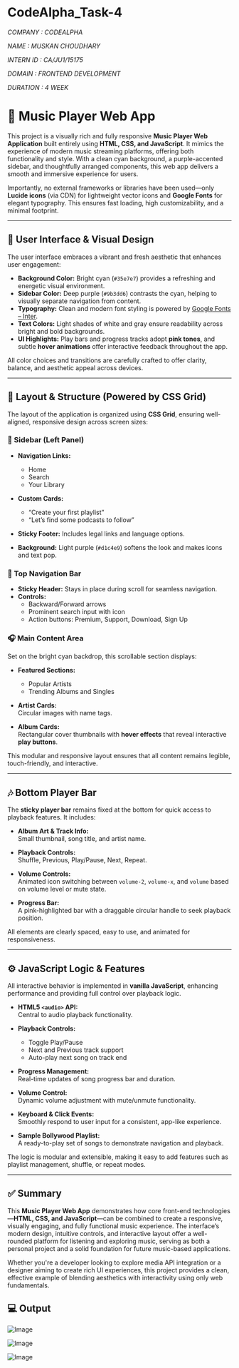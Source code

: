 # CodeAlpha_Task-4

*COMPANY : CODEALPHA*

*NAME : MUSKAN CHOUDHARY*

*INTERN ID :  CA/JU1/15175*

*DOMAIN : FRONTEND DEVELOPMENT*

*DURATION : 4 WEEK*

# 🎵 Music Player Web App

This project is a visually rich and fully responsive **Music Player Web Application** built entirely using **HTML, CSS, and JavaScript**. It mimics the experience of modern music streaming platforms, offering both functionality and style. With a clean cyan background, a purple-accented sidebar, and thoughtfully arranged components, this web app delivers a smooth and immersive experience for users.

Importantly, no external frameworks or libraries have been used—only **Lucide icons** (via CDN) for lightweight vector icons and **Google Fonts** for elegant typography. This ensures fast loading, high customizability, and a minimal footprint.

---

## 🎨 User Interface & Visual Design

The user interface embraces a vibrant and fresh aesthetic that enhances user engagement:

- **Background Color:** Bright cyan (`#35e7e7`) provides a refreshing and energetic visual environment.
- **Sidebar Color:** Deep purple (`#9b3dd6`) contrasts the cyan, helping to visually separate navigation from content.
- **Typography:** Clean and modern font styling is powered by [Google Fonts – Inter](https://fonts.google.com/specimen/Inter).
- **Text Colors:** Light shades of white and gray ensure readability across bright and bold backgrounds.
- **UI Highlights:** Play bars and progress tracks adopt **pink tones**, and subtle **hover animations** offer interactive feedback throughout the app.

All color choices and transitions are carefully crafted to offer clarity, balance, and aesthetic appeal across devices.

---

## 🧱 Layout & Structure (Powered by CSS Grid)

The layout of the application is organized using **CSS Grid**, ensuring well-aligned, responsive design across screen sizes:

### 📂 Sidebar (Left Panel)

- **Navigation Links:**  
  - Home  
  - Search  
  - Your Library

- **Custom Cards:**  
  - “Create your first playlist”  
  - “Let’s find some podcasts to follow”

- **Sticky Footer:** Includes legal links and language options.

- **Background:** Light purple (`#d1c4e9`) softens the look and makes icons and text pop.

### 🧭 Top Navigation Bar

- **Sticky Header:** Stays in place during scroll for seamless navigation.
- **Controls:**
  - Backward/Forward arrows
  - Prominent search input with icon
  - Action buttons: Premium, Support, Download, Sign Up

### 🎧 Main Content Area

Set on the bright cyan backdrop, this scrollable section displays:

- **Featured Sections:**
  - Popular Artists
  - Trending Albums and Singles

- **Artist Cards:**  
  Circular images with name tags.

- **Album Cards:**  
  Rectangular cover thumbnails with **hover effects** that reveal interactive **play buttons**.

This modular and responsive layout ensures that all content remains legible, touch-friendly, and interactive.

---

## 🎶 Bottom Player Bar

The **sticky player bar** remains fixed at the bottom for quick access to playback features. It includes:

- **Album Art & Track Info:**  
  Small thumbnail, song title, and artist name.

- **Playback Controls:**  
  Shuffle, Previous, Play/Pause, Next, Repeat.

- **Volume Controls:**  
  Animated icon switching between `volume-2`, `volume-x`, and `volume` based on volume level or mute state.

- **Progress Bar:**  
  A pink-highlighted bar with a draggable circular handle to seek playback position.

All elements are clearly spaced, easy to use, and animated for responsiveness.

---

## ⚙️ JavaScript Logic & Features

All interactive behavior is implemented in **vanilla JavaScript**, enhancing performance and providing full control over playback logic.

- **HTML5 `<audio>` API:**  
  Central to audio playback functionality.

- **Playback Controls:**  
  - Toggle Play/Pause  
  - Next and Previous track support  
  - Auto-play next song on track end  

- **Progress Management:**  
  Real-time updates of song progress bar and duration.

- **Volume Control:**  
  Dynamic volume adjustment with mute/unmute functionality.

- **Keyboard & Click Events:**  
  Smoothly respond to user input for a consistent, app-like experience.

- **Sample Bollywood Playlist:**  
  A ready-to-play set of songs to demonstrate navigation and playback.

The logic is modular and extensible, making it easy to add features such as playlist management, shuffle, or repeat modes.

---

## ✅ Summary

This **Music Player Web App** demonstrates how core front-end technologies—**HTML, CSS, and JavaScript**—can be combined to create a responsive, visually engaging, and fully functional music experience. The interface’s modern design, intuitive controls, and interactive layout offer a well-rounded platform for listening and exploring music, serving as both a personal project and a solid foundation for future music-based applications.

Whether you're a developer looking to explore media API integration or a designer aiming to create rich UI experiences, this project provides a clean, effective example of blending aesthetics with interactivity using only web fundamentals.

## 💻 Output

![Image](https://github.com/user-attachments/assets/42ef38c8-6007-40df-ae62-39cad10bb274)


![Image](https://github.com/user-attachments/assets/3fc904eb-ddc4-40b4-b96b-52ffb10342f6)


![Image](https://github.com/user-attachments/assets/4bdea232-dbb5-43cb-afb0-d40dc17734ae)
